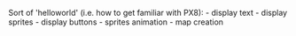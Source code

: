 Sort of 'helloworld' (i.e. how to get familiar with PX8):
    - display text
    - display sprites
    - display buttons
    - sprites animation
    - map creation
